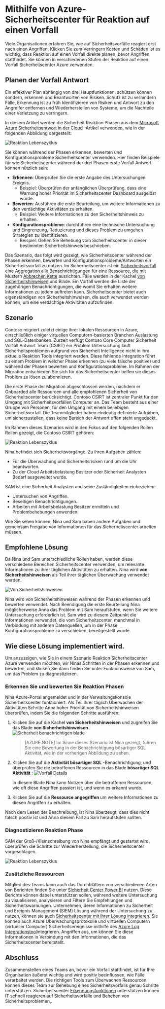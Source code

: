 <properties
   pageTitle="Mithilfe von Azure-Sicherheitscenter für Reaktion auf einen Vorfall | Microsoft Azure"
   description="Dieses Dokument wird erläutert, wie Azure-Sicherheitscenter für ein Vorfall Antwort Szenario verwendet wird."
   services="security-center"
   documentationCenter="na"
   authors="YuriDio"
   manager="swadhwa"
   editor=""/>

<tags
   ms.service="security-center"
   ms.topic="hero-article"
   ms.devlang="na"
   ms.tgt_pltfrm="na"
   ms.workload="na"
   ms.date="09/20/2016"
   ms.author="yurid"/>

# <a name="using-azure-security-center-for-an-incident-response"></a>Mithilfe von Azure-Sicherheitscenter für Reaktion auf einen Vorfall
Viele Organisationen erfahren Sie, wie auf Sicherheitsvorfälle reagiert erst nach einen Angriffen. Klicken Sie zum Verringern Kosten und Schäden ist es wichtig, dass Reaktion auf einen Vorfall direkte planen, bevor Angriffen stattfindet. Sie können in verschiedenen Stufen der Reaktion auf einen Vorfall Sicherheitscenter Azure verwenden.

## <a name="incident-response-planning"></a>Planen der Vorfall Antwort

Ein effektiver Plan abhängig von drei Hauptfunktionen: schützen können sondern, erkennen und Beantworten von Risiken. Schutz ist zu verhindern Fälle, Erkennung ist zu früh Identifizieren von Risiken und Antwort zu den Angreifer entfernen und Wiederherstellen von Systeme, um die Nachteile einer Verletzung zu verringern.

In diesem Artikel werden die Sicherheit Reaktion Phasen aus dem [Microsoft Azure Sicherheitsantwort in der Cloud](https://gallery.technet.microsoft.com/Azure-Security-Response-in-dd18c678) -Artikel verwenden, wie in der folgenden Abbildung dargestellt:

![Reaktion Lebenszyklus](./media/security-center-incident-response/security-center-incident-response-fig1.png)

Sie können während der Phasen erkennen, bewerten und Konfigurationsprobleme Sicherheitscenter verwenden. Hier finden Beispiele für wie Sicherheitscenter während der drei Phasen erste Vorfall Antwort können nützlich sein:

- **Erkennen**: Überprüfen Sie die erste Angabe des Untersuchungen Ereignis.
    - Beispiel: Überprüfen der anfänglichen Überprüfung, dass eine Warnung hoher Priorität im Sicherheitscenter Dashboard ausgelöst wurde.
- **Bewerten**: Ausführen die erste Beurteilung, um weitere Informationen zu den verdächtige Aktivitäten zu erhalten.
    - Beispiel: Weitere Informationen zu den Sicherheitshinweis zu erhalten.
- **Konfigurationsprobleme**: durchführen eine technische Untersuchung und Eingrenzung, Reduzierung und dieses Problem zu umgehen Strategien zu identifizieren.
    - Beispiel: Gehen Sie Behebung vom Sicherheitscenter in dieser bestimmten Sicherheitshinweis beschrieben.

Das Szenario, das folgt wird gezeigt, wie Sicherheitscenter während der Phasen erkennen, bewerten und Konfigurationsprobleme/Antworten ein Sicherheitsvorfall zu nutzen. Im Sicherheitscenter ist ein [Sicherheitsvorfall](security-center-incident.md) eine Aggregation alle Benachrichtigungen für eine Ressource, die mit Mustern [Abbrechen Kette](https://blogs.technet.microsoft.com/office365security/addressing-your-cxos-top-five-cloud-security-concerns/) ausrichten. Fälle werden in der Kachel [von Sicherheitshinweisen](security-center-managing-and-responding-alerts.md) und Blade. Ein Vorfall werden die Liste der zugehörigen Benachrichtigungen, die womit Sie erhalten weitere Informationen zu jedem auftreten kann. Sicherheitscenter bietet auch eigenständigen von Sicherheitshinweisen, die auch verwendet werden können, um eine verdächtige Aktivitäten aufzufinden.

## <a name="scenario"></a>Szenario

Contoso migriert zuletzt einige ihrer lokalen Ressourcen in Azure, einschließlich einiger virtuellen Computern-basierten Branchen Auslastung und SQL-Datenbanken. Zurzeit verfügt Contoso Core Computer Sicherheit Vorfall Antwort Team (CSIRT) ein Problem Untersuchung läuft Sicherheitsproblemen aufgrund von Sicherheit Intelligence nicht in ihre aktuelle Reaktion Tools integriert werden. Diese fehlende Integration führt zu einem Problem in welcher Phase erkennen (zu viele falsche positive) und während der Phasen bewerten und Konfigurationsprobleme. Im Rahmen der Migration entschieden Sie sich für das Sicherheitscenter helfen sie dieses Problem zu lösen zu abonnieren.

Die erste Phase der Migration abgeschlossen werden, nachdem er Onboarded alle Ressourcen und alle empfohlenen Sicherheit von Sicherheitscenter berücksichtigt. Contoso CSIRT ist zentraler Punkt für den Umgang mit Sicherheitsvorfällen Computer an. Das Team besteht aus einer Gruppe von Personen, für den Umgang mit einem beliebigen Sicherheitsvorfall. Die Teammitglieder haben eindeutig definierte Aufgaben, um sicherzustellen, dass keine Bereich der Antwort offen steht ungedeckt.

Im Rahmen dieses Szenarios wird in den Fokus auf den folgenden Rollen Rollen gezeigt, die Contoso CSIRT gehören:

![Reaktion Lebenszyklus](./media/security-center-incident-response/security-center-incident-response-fig2.png)

Nina befindet sich Sicherheitsvorgänge. Zu ihren Aufgaben zählen:

- Für die Überwachung und Sicherheitsrisiken rund um die Uhr beantworten.
- Zu der Cloud Arbeitsbelastung Besitzer oder Sicherheit Analysten Bedarf ausgeweitet wurde.

SAM ist eine Sicherheit Analysten und seine Zuständigkeiten einbeziehen:

- Untersuchen von Angriffen.
- Beseitigen Benachrichtigungen.
- Arbeiten mit Arbeitsbelastung Besitzer ermitteln und Problembehebungen anwenden.

Wie Sie sehen können, Nina und Sam haben andere Aufgaben und gemeinsam Freigabe von Informationen für das Sicherheitscenter arbeiten müssen.

## <a name="recommended-solution"></a>Empfohlene Lösung

Da Nina und Sam unterschiedliche Rollen haben, werden diese verschiedene Bereichen Sicherheitscenter verwenden, um relevante Informationen zu ihrer täglichen Aktivitäten zu erhalten. Nina wird **von Sicherheitshinweisen** als Teil ihrer täglichen Überwachung verwendet werden.

![Von Sicherheitshinweisen](./media/security-center-incident-response/security-center-incident-response-fig3.png)

Nina wird von Sicherheitshinweisen während der Phasen erkennen und bewerten verwendet. Nach Beendigung die erste Beurteilung Nina möglicherweise Anna das Problem mit Sam heraufstufen, wenn Sie weitere Untersuchung erforderlich ist. Sam wird zu diesem Zeitpunkt die Informationen verwendet, die vom Sicherheitscenter, manchmal in Verbindung mit anderen Datenquellen, um in der Phase Konfigurationsprobleme zu verschieben, bereitgestellt wurde.


## <a name="how-to-implement-this-solution"></a>Wie diese Lösung implementiert wird.

Um anzuzeigen, wie Sie in einem Szenario Reaktion Sicherheitscenter Azure verwenden möchten, wir Ninas Schritten in der Phasen erkennen und bewerten, und klicken Sie dann finden Sie unter Funktionsweise von Sam, um das Problem zu diagnostizieren.

### <a name="detect-and-assess-incident-response-stages"></a>Erkennen Sie und bewerten Sie Reaktion Phasen

Nina Azure-Portal angemeldet und in der Verwaltungskonsole Sicherheitscenter funktioniert. Als Teil ihrer täglich Überwachen der Aktivitäten Schritte Anna hoher Priorität von Sicherheitshinweisen überprüfen, indem Sie die folgenden Schritte ausführen:

1. Klicken Sie auf die Kachel **von Sicherheitshinweisen** und zugreifen Sie das Blade **von Sicherheitshinweisen** .
    ![Sicherheit benachrichtigen blade](./media/security-center-incident-response/security-center-incident-response-fig4.png)

    > [AZURE.NOTE] Im Sinne dieses Szenario ist Nina gezeigt, führen Sie eine Bewertung in der Benachrichtigung bösartiger SQL Aktivität, wie in der vorherigen Abbildung zu sehen.
2. Klicken Sie auf die **Aktivität bösartiger SQL** -Benachrichtigung, und überprüfen Sie die betroffenen Ressourcen in das Blade **bösartiger SQL Aktivität** :  ![Vorfall Details](./media/security-center-incident-response/security-center-incident-response-fig5.png)

    In diesem Blade Nina kann Notizen über die betroffenen Ressourcen, wie oft diese Angriffen passiert ist, und wenn es erkannt wurde.
3. Klicken Sie auf die **Ressource angegriffen** um weitere Informationen zu diesen Angriffen zu erhalten.

Nach dem Lesen der Beschreibung, ist Nina überzeugt, dass dies nicht falsch positiv ist und Anna diesem Fall zu Sam heraufstufen sollten.

### <a name="diagnose-incident-response-stage"></a>Diagnostizieren Reaktion Phase

SAM der Groß-/Kleinschreibung von Nina empfängt und gestartet wird, überprüfen die Schritte zur Wiederherstellung, die Sicherheitscenter vorgeschlagen.

![Reaktion Lebenszyklus](./media/security-center-incident-response/security-center-incident-response-fig6.png)

### <a name="additional-resources"></a>Zusätzliche Ressourcen

Mitglied des Teams kann auch das Durchblättern von verschiedenen Arten von Berichten finden Sie unter [Sicherheit Center Power BI](security-center-powerbi.md) nutzen. Diese Berichte können dabei unterstützen sollen, während weitere Untersuchung zu visualisieren, analysieren und Filtern Sie Empfehlungen und Sicherheitswarnungen. Unternehmen, deren Informationen zu Sicherheit und Ereignis Management (SIEM) Lösung während der Untersuchung zu nutzen, können sie auch [Sicherheitscenter mit ihrer Lösung integrieren](security-center-integrating-alerts-with-log-integration.md). Sie können auch Azure Überwachungsprotokolle und virtuellen Computern (virtueller Computer) Sicherheitsereignisse mithilfe des [Azure Log Integrationstool](https://blogs.msdn.microsoft.com/azuresecurity/2016/07/21/microsoft-azure-log-integration-preview/)integrieren. Angriffen aus, um können Sie diese Informationen in Verbindung mit den Informationen, die das Sicherheitscenter bereitstellt.


## <a name="conclusion"></a>Abschluss

Zusammenstellen eines Teams an, bevor ein Vorfall stattfindet, ist für Ihre Organisation äußerst wichtig und wird positiv beeinflussen, wie Fälle verarbeitet werden. Die richtigen Tools zum Überwachen Ressourcen können dieses Team zur Behebung eines Sicherheitsvorfalls genau Schritte unterstützen. Sicherheitscenter [Erkennungsfunktionen](security-center-detection-capabilities.md) unterstützen können IT schnell reagieren auf Sicherheitsvorfälle und Beheben von Sicherheitsproblemen,.
